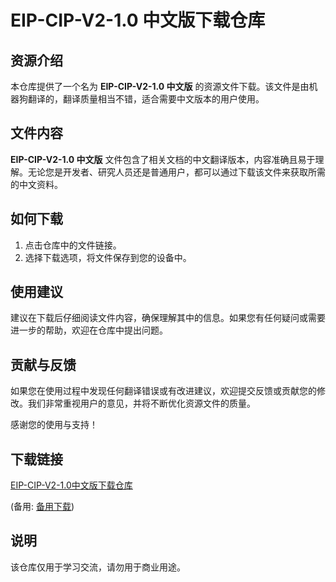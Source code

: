 # EIP-CIP-V2-1.0 中文版下载仓库

## 资源介绍

本仓库提供了一个名为 **EIP-CIP-V2-1.0 中文版** 的资源文件下载。该文件是由机器狗翻译的，翻译质量相当不错，适合需要中文版本的用户使用。

## 文件内容

**EIP-CIP-V2-1.0 中文版** 文件包含了相关文档的中文翻译版本，内容准确且易于理解。无论您是开发者、研究人员还是普通用户，都可以通过下载该文件来获取所需的中文资料。

## 如何下载

1. 点击仓库中的文件链接。
2. 选择下载选项，将文件保存到您的设备中。

## 使用建议

建议在下载后仔细阅读文件内容，确保理解其中的信息。如果您有任何疑问或需要进一步的帮助，欢迎在仓库中提出问题。

## 贡献与反馈

如果您在使用过程中发现任何翻译错误或有改进建议，欢迎提交反馈或贡献您的修改。我们非常重视用户的意见，并将不断优化资源文件的质量。

感谢您的使用与支持！

## 下载链接
[EIP-CIP-V2-1.0中文版下载仓库](https://pan.quark.cn/s/f616db8c67d8) 

(备用: [备用下载](https://pan.baidu.com/s/1cfU7gTgVJsahZ1lYljq1Rw?pwd=1223))

## 说明

该仓库仅用于学习交流，请勿用于商业用途。
